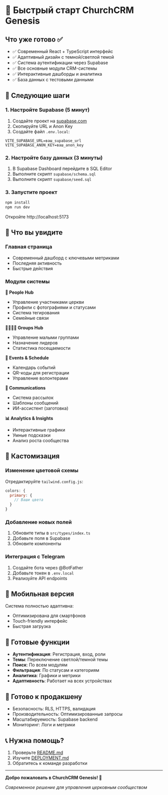 # 🚀 Быстрый старт ChurchCRM Genesis

## Что уже готово ✅

- ✅ Современный React + TypeScript интерфейс
- ✅ Адаптивный дизайн с темной/светлой темой
- ✅ Система аутентификации через Supabase
- ✅ Все основные модули CRM-системы
- ✅ Интерактивные дашборды и аналитика
- ✅ База данных с тестовыми данными

## 🎯 Следующие шаги

### 1. Настройте Supabase (5 минут)

1. Создайте проект на [supabase.com](https://supabase.com)
2. Скопируйте URL и Anon Key
3. Создайте файл `.env.local`:
```env
VITE_SUPABASE_URL=ваш_supabase_url
VITE_SUPABASE_ANON_KEY=ваш_anon_key
```

### 2. Настройте базу данных (3 минуты)

1. В Supabase Dashboard перейдите в SQL Editor
2. Выполните скрипт `supabase/schema.sql`
3. Выполните скрипт `supabase/seed.sql`

### 3. Запустите проект

```bash
npm install
npm run dev
```

Откройте http://localhost:5173

## 🎨 Что вы увидите

### Главная страница
- Современный дашборд с ключевыми метриками
- Последняя активность
- Быстрые действия

### Модули системы

**👥 People Hub**
- Управление участниками церкви
- Профили с фотографиями и статусами
- Система тегирования
- Семейные связи

**👨‍👩‍👧‍👦 Groups Hub**
- Управление малыми группами
- Назначение лидеров
- Статистика посещаемости

**📅 Events & Schedule**
- Календарь событий
- QR-коды для регистрации
- Управление волонтерами

**💬 Communications**
- Система рассылок
- Шаблоны сообщений
- ИИ-ассистент (заготовка)

**📊 Analytics & Insights**
- Интерактивные графики
- Умные подсказки
- Анализ роста сообщества

## 🔧 Кастомизация

### Изменение цветовой схемы
Отредактируйте `tailwind.config.js`:
```js
colors: {
  primary: {
    // Ваши цвета
  }
}
```

### Добавление новых полей
1. Обновите типы в `src/types/index.ts`
2. Добавьте поля в Supabase
3. Обновите компоненты

### Интеграция с Telegram
1. Создайте бота через @BotFather
2. Добавьте токен в `.env.local`
3. Реализуйте API endpoints

## 📱 Мобильная версия

Система полностью адаптивна:
- Оптимизирована для смартфонов
- Touch-friendly интерфейс
- Быстрая загрузка

## 🎯 Готовые функции

- **Аутентификация**: Регистрация, вход, роли
- **Темы**: Переключение светлой/темной темы
- **Поиск**: По всем модулям
- **Фильтрация**: По статусам и категориям
- **Аналитика**: Графики и метрики
- **Адаптивность**: Работает на всех устройствах

## 🚀 Готово к продакшену

- Безопасность: RLS, HTTPS, валидация
- Производительность: Оптимизированные запросы
- Масштабируемость: Supabase backend
- Мониторинг: Логи и метрики

## 📞 Нужна помощь?

1. Проверьте [README.md](./README.md)
2. Изучите [DEPLOYMENT.md](./DEPLOYMENT.md)
3. Обратитесь к команде разработки

---

**Добро пожаловать в ChurchCRM Genesis! 🎉**

*Современное решение для управления церковным сообществом*
